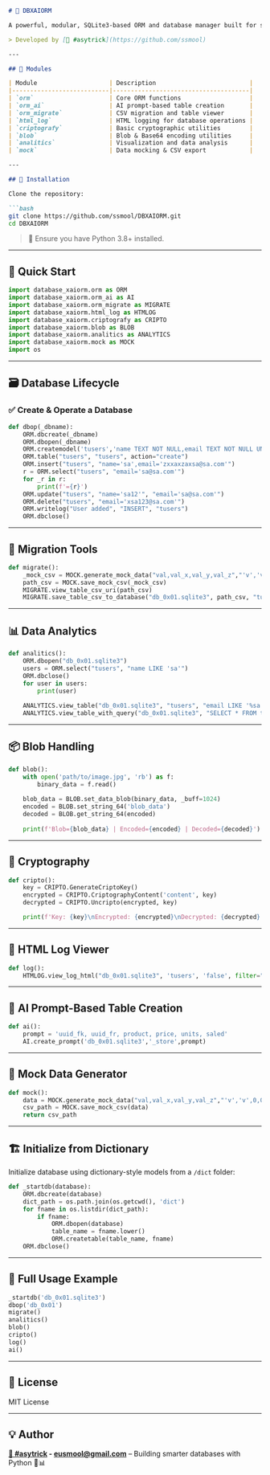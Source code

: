 ````markdown
# 🧠 DBXAIORM

A powerful, modular, SQLite3-based ORM and database manager built for simplicity, extensibility, and AI integration.

> Developed by [🚀 #asytrick](https://github.com/ssmool)

---

## 📁 Modules

| Module                    | Description                          |
|---------------------------|--------------------------------------|
| `orm`                     | Core ORM functions                   |
| `orm_ai`                  | AI prompt-based table creation       |
| `orm_migrate`             | CSV migration and table viewer       |
| `html_log`                | HTML logging for database operations |
| `criptografy`             | Basic cryptographic utilities        |
| `blob`                    | Blob & Base64 encoding utilities     |
| `analitics`               | Visualization and data analysis      |
| `mock`                    | Data mocking & CSV export            |

---

## 🔧 Installation

Clone the repository:

```bash
git clone https://github.com/ssmool/DBXAIORM.git
cd DBXAIORM
````

> 📌 Ensure you have Python 3.8+ installed.

---

## 🚀 Quick Start

```python
import database_xaiorm.orm as ORM
import database_xaiorm.orm_ai as AI
import database_xaiorm.orm_migrate as MIGRATE
import database_xaiorm.html_log as HTMLOG
import database_xaiorm.criptografy as CRIPTO
import database_xaiorm.blob as BLOB
import database_xaiorm.analitics as ANALYTICS
import database_xaiorm.mock as MOCK
import os
```

---

## 🗃️ Database Lifecycle

### ✅ Create & Operate a Database

```python
def dbop(_dbname):
    ORM.dbcreate(_dbname)
    ORM.dbopen(_dbname)
    ORM.createmodel('tusers','name TEXT NOT NULL,email TEXT NOT NULL UNIQUE,created TIMESTAMP DEFAULT CURRENT_TIMESTAMP')
    ORM.table("tusers", "tusers", action="create")
    ORM.insert("tusers", "name='sa',email='zxxaxzaxsa@sa.com'")
    r = ORM.select("tusers", "email='sa@sa.com'")
    for _r in r:
        print(f'={r}')
    ORM.update("tusers", "name='sa12'", "email='sa@sa.com'")
    ORM.delete("tusers", "email='xsa123@sa.com'")
    ORM.writelog("User added", "INSERT", "tusers")
    ORM.dbclose()
```

---

## 🔄 Migration Tools

```python
def migrate():
    _mock_csv = MOCK.generate_mock_data("val,val_x,val_y,val_z","'v','v',0,0.0",100)
    path_csv = MOCK.save_mock_csv(_mock_csv)
    MIGRATE.view_table_csv_uri(path_csv)
    MIGRATE.save_table_csv_to_database("db_0x01.sqlite3", path_csv, "tusers")
```

---

## 📊 Data Analytics

```python
def analitics():
    ORM.dbopen("db_0x01.sqlite3")
    users = ORM.select("tusers", "name LIKE 'sa'")
    ORM.dbclose()
    for user in users:
        print(user)
    
    ANALYTICS.view_table("db_0x01.sqlite3", "tusers", "email LIKE '%sa.com%'", "email", "name", _type="bar")
    ANALYTICS.view_table_with_query("db_0x01.sqlite3", "SELECT * FROM tusers WHERE name LIKE '%sa%'", 'email', 'name')
```

---

## 📦 Blob Handling

```python
def blob():
    with open('path/to/image.jpg', 'rb') as f:
        binary_data = f.read()
    
    blob_data = BLOB.set_data_blob(binary_data, _buff=1024)
    encoded = BLOB.set_string_64('blob_data')
    decoded = BLOB.get_string_64(encoded)
    
    print(f'Blob={blob_data} | Encoded={encoded} | Decoded={decoded}')
```

---

## 🔐 Cryptography

```python
def cripto():
    key = CRIPTO.GenerateCriptoKey()
    encrypted = CRIPTO.CriptographyContent('content', key)
    decrypted = CRIPTO.Uncripto(encrypted, key)

    print(f'Key: {key}\nEncrypted: {encrypted}\nDecrypted: {decrypted}')
```

---

## 📄 HTML Log Viewer

```python
def log():
    HTMLOG.view_log_html("db_0x01.sqlite3", 'tusers', 'false', filter="email LIKE '%sa.com%'")
```

---

## 🤖 AI Prompt-Based Table Creation

```python
def ai():
    prompt = 'uuid_fk, uuid_fr, product, price, units, saled'
    AI.create_prompt('db_0x01.sqlite3','_store',prompt)
```

---

## 🧪 Mock Data Generator

```python
def mock():
    data = MOCK.generate_mock_data("val,val_x,val_y,val_z","'v','v',0,0.0",100)
    csv_path = MOCK.save_mock_csv(data)
    return csv_path
```

---

## 🏗️ Initialize from Dictionary

Initialize database using dictionary-style models from a `/dict` folder:

```python
def _startdb(database):
    ORM.dbcreate(database)
    dict_path = os.path.join(os.getcwd(), 'dict')
    for fname in os.listdir(dict_path):
        if fname:
            ORM.dbopen(database)
            table_name = fname.lower()
            ORM.createtable(table_name, fname)
    ORM.dbclose()
```

---

## 📌 Full Usage Example

```python
_startdb('db_0x01.sqlite3')
dbop('db_0x01')
migrate()
analitics()
blob()
cripto()
log()
ai()
```

---

## 📃 License

MIT License

---

## 💡 Author

**[🚀 #asytrick](https://github.com/ssmool) - eusmool@gmail.com** – Building smarter databases with Python 🧠📊

```

